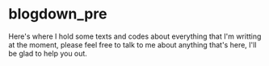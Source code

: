 # blogdown_pre
Here's where I hold some texts and codes about everything that I'm writting at the moment, please feel free to talk to me about anything that's here, I'll be glad to help you out.
